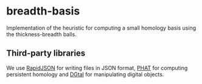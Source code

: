 # breadth-basis

Implementation of the heuristic for computing a small homology basis using the thickness-breadth balls.

## Third-party libraries
We use [RapidJSON](https://rapidjson.org/) for writing files in JSON format, [PHAT](https://bitbucket.org/phat-code/phat) for computing persistent homology and [DGtal](https://dgtal.org/) for manipulating digital objects.